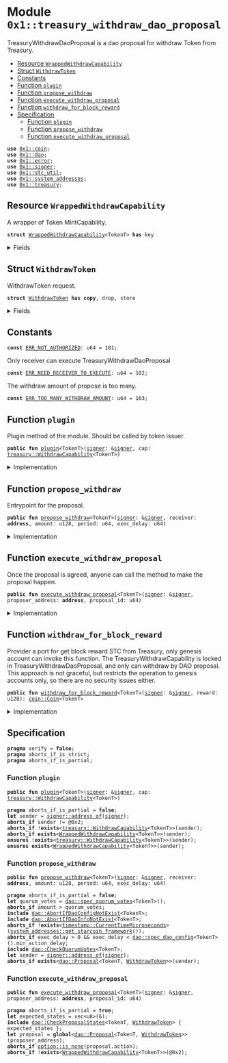 
<a id="0x1_treasury_withdraw_dao_proposal"></a>

# Module `0x1::treasury_withdraw_dao_proposal`

TreasuryWithdrawDaoProposal is a dao proposal for withdraw Token from Treasury.


-  [Resource `WrappedWithdrawCapability`](#0x1_treasury_withdraw_dao_proposal_WrappedWithdrawCapability)
-  [Struct `WithdrawToken`](#0x1_treasury_withdraw_dao_proposal_WithdrawToken)
-  [Constants](#@Constants_0)
-  [Function `plugin`](#0x1_treasury_withdraw_dao_proposal_plugin)
-  [Function `propose_withdraw`](#0x1_treasury_withdraw_dao_proposal_propose_withdraw)
-  [Function `execute_withdraw_proposal`](#0x1_treasury_withdraw_dao_proposal_execute_withdraw_proposal)
-  [Function `withdraw_for_block_reward`](#0x1_treasury_withdraw_dao_proposal_withdraw_for_block_reward)
-  [Specification](#@Specification_1)
    -  [Function `plugin`](#@Specification_1_plugin)
    -  [Function `propose_withdraw`](#@Specification_1_propose_withdraw)
    -  [Function `execute_withdraw_proposal`](#@Specification_1_execute_withdraw_proposal)


<pre><code><b>use</b> <a href="coin.md#0x1_coin">0x1::coin</a>;
<b>use</b> <a href="dao.md#0x1_dao">0x1::dao</a>;
<b>use</b> <a href="../../move-stdlib/doc/error.md#0x1_error">0x1::error</a>;
<b>use</b> <a href="../../move-stdlib/doc/signer.md#0x1_signer">0x1::signer</a>;
<b>use</b> <a href="stc_util.md#0x1_stc_util">0x1::stc_util</a>;
<b>use</b> <a href="system_addresses.md#0x1_system_addresses">0x1::system_addresses</a>;
<b>use</b> <a href="treasury.md#0x1_treasury">0x1::treasury</a>;
</code></pre>



<a id="0x1_treasury_withdraw_dao_proposal_WrappedWithdrawCapability"></a>

## Resource `WrappedWithdrawCapability`

A wrapper of Token MintCapability.


<pre><code><b>struct</b> <a href="treasury_withdraw_dao_proposal.md#0x1_treasury_withdraw_dao_proposal_WrappedWithdrawCapability">WrappedWithdrawCapability</a>&lt;TokenT&gt; <b>has</b> key
</code></pre>



<details>
<summary>Fields</summary>


<dl>
<dt>
<code>cap: <a href="treasury.md#0x1_treasury_WithdrawCapability">treasury::WithdrawCapability</a>&lt;TokenT&gt;</code>
</dt>
<dd>

</dd>
</dl>


</details>

<a id="0x1_treasury_withdraw_dao_proposal_WithdrawToken"></a>

## Struct `WithdrawToken`

WithdrawToken request.


<pre><code><b>struct</b> <a href="treasury_withdraw_dao_proposal.md#0x1_treasury_withdraw_dao_proposal_WithdrawToken">WithdrawToken</a> <b>has</b> <b>copy</b>, drop, store
</code></pre>



<details>
<summary>Fields</summary>


<dl>
<dt>
<code>receiver: <b>address</b></code>
</dt>
<dd>
 the receiver of withdraw tokens.
</dd>
<dt>
<code>amount: u128</code>
</dt>
<dd>
 how many tokens to mint.
</dd>
<dt>
<code>period: u64</code>
</dt>
<dd>
 How long in milliseconds does it take for the token to be released
</dd>
</dl>


</details>

<a id="@Constants_0"></a>

## Constants


<a id="0x1_treasury_withdraw_dao_proposal_ERR_NOT_AUTHORIZED"></a>



<pre><code><b>const</b> <a href="treasury_withdraw_dao_proposal.md#0x1_treasury_withdraw_dao_proposal_ERR_NOT_AUTHORIZED">ERR_NOT_AUTHORIZED</a>: u64 = 101;
</code></pre>



<a id="0x1_treasury_withdraw_dao_proposal_ERR_NEED_RECEIVER_TO_EXECUTE"></a>

Only receiver can execute TreasuryWithdrawDaoProposal


<pre><code><b>const</b> <a href="treasury_withdraw_dao_proposal.md#0x1_treasury_withdraw_dao_proposal_ERR_NEED_RECEIVER_TO_EXECUTE">ERR_NEED_RECEIVER_TO_EXECUTE</a>: u64 = 102;
</code></pre>



<a id="0x1_treasury_withdraw_dao_proposal_ERR_TOO_MANY_WITHDRAW_AMOUNT"></a>

The withdraw amount of propose is too many.


<pre><code><b>const</b> <a href="treasury_withdraw_dao_proposal.md#0x1_treasury_withdraw_dao_proposal_ERR_TOO_MANY_WITHDRAW_AMOUNT">ERR_TOO_MANY_WITHDRAW_AMOUNT</a>: u64 = 103;
</code></pre>



<a id="0x1_treasury_withdraw_dao_proposal_plugin"></a>

## Function `plugin`

Plugin method of the module.
Should be called by token issuer.


<pre><code><b>public</b> <b>fun</b> <a href="treasury_withdraw_dao_proposal.md#0x1_treasury_withdraw_dao_proposal_plugin">plugin</a>&lt;TokenT&gt;(<a href="../../move-stdlib/doc/signer.md#0x1_signer">signer</a>: &<a href="../../move-stdlib/doc/signer.md#0x1_signer">signer</a>, cap: <a href="treasury.md#0x1_treasury_WithdrawCapability">treasury::WithdrawCapability</a>&lt;TokenT&gt;)
</code></pre>



<details>
<summary>Implementation</summary>


<pre><code><b>public</b> <b>fun</b> <a href="treasury_withdraw_dao_proposal.md#0x1_treasury_withdraw_dao_proposal_plugin">plugin</a>&lt;TokenT&gt;(<a href="../../move-stdlib/doc/signer.md#0x1_signer">signer</a>: &<a href="../../move-stdlib/doc/signer.md#0x1_signer">signer</a>, cap: <a href="treasury.md#0x1_treasury_WithdrawCapability">treasury::WithdrawCapability</a>&lt;TokenT&gt;) {
    <b>let</b> token_issuer = <a href="stc_util.md#0x1_stc_util_token_issuer">stc_util::token_issuer</a>&lt;TokenT&gt;();
    <b>assert</b>!(<a href="../../move-stdlib/doc/signer.md#0x1_signer_address_of">signer::address_of</a>(<a href="../../move-stdlib/doc/signer.md#0x1_signer">signer</a>) == token_issuer, <a href="../../move-stdlib/doc/error.md#0x1_error_not_found">error::not_found</a>(<a href="treasury_withdraw_dao_proposal.md#0x1_treasury_withdraw_dao_proposal_ERR_NOT_AUTHORIZED">ERR_NOT_AUTHORIZED</a>));
    <b>move_to</b>(<a href="../../move-stdlib/doc/signer.md#0x1_signer">signer</a>, <a href="treasury_withdraw_dao_proposal.md#0x1_treasury_withdraw_dao_proposal_WrappedWithdrawCapability">WrappedWithdrawCapability</a>&lt;TokenT&gt; { cap });
}
</code></pre>



</details>

<a id="0x1_treasury_withdraw_dao_proposal_propose_withdraw"></a>

## Function `propose_withdraw`

Entrypoint for the proposal.


<pre><code><b>public</b> <b>fun</b> <a href="treasury_withdraw_dao_proposal.md#0x1_treasury_withdraw_dao_proposal_propose_withdraw">propose_withdraw</a>&lt;TokenT&gt;(<a href="../../move-stdlib/doc/signer.md#0x1_signer">signer</a>: &<a href="../../move-stdlib/doc/signer.md#0x1_signer">signer</a>, receiver: <b>address</b>, amount: u128, period: u64, exec_delay: u64)
</code></pre>



<details>
<summary>Implementation</summary>


<pre><code><b>public</b> <b>fun</b> <a href="treasury_withdraw_dao_proposal.md#0x1_treasury_withdraw_dao_proposal_propose_withdraw">propose_withdraw</a>&lt;TokenT&gt;(
    <a href="../../move-stdlib/doc/signer.md#0x1_signer">signer</a>: &<a href="../../move-stdlib/doc/signer.md#0x1_signer">signer</a>,
    receiver: <b>address</b>,
    amount: u128,
    period: u64,
    exec_delay: u64
) {
    <b>let</b> quorum_votes = <a href="dao.md#0x1_dao_quorum_votes">dao::quorum_votes</a>&lt;TokenT&gt;();
    <b>assert</b>!(amount &lt;= quorum_votes, <a href="../../move-stdlib/doc/error.md#0x1_error_invalid_argument">error::invalid_argument</a>(<a href="treasury_withdraw_dao_proposal.md#0x1_treasury_withdraw_dao_proposal_ERR_TOO_MANY_WITHDRAW_AMOUNT">ERR_TOO_MANY_WITHDRAW_AMOUNT</a>));
    <a href="dao.md#0x1_dao_propose">dao::propose</a>&lt;TokenT, <a href="treasury_withdraw_dao_proposal.md#0x1_treasury_withdraw_dao_proposal_WithdrawToken">WithdrawToken</a>&gt;(
        <a href="../../move-stdlib/doc/signer.md#0x1_signer">signer</a>,
        <a href="treasury_withdraw_dao_proposal.md#0x1_treasury_withdraw_dao_proposal_WithdrawToken">WithdrawToken</a> { receiver, amount, period },
        exec_delay,
    );
}
</code></pre>



</details>

<a id="0x1_treasury_withdraw_dao_proposal_execute_withdraw_proposal"></a>

## Function `execute_withdraw_proposal`

Once the proposal is agreed, anyone can call the method to make the proposal happen.


<pre><code><b>public</b> <b>fun</b> <a href="treasury_withdraw_dao_proposal.md#0x1_treasury_withdraw_dao_proposal_execute_withdraw_proposal">execute_withdraw_proposal</a>&lt;TokenT&gt;(<a href="../../move-stdlib/doc/signer.md#0x1_signer">signer</a>: &<a href="../../move-stdlib/doc/signer.md#0x1_signer">signer</a>, proposer_address: <b>address</b>, proposal_id: u64)
</code></pre>



<details>
<summary>Implementation</summary>


<pre><code><b>public</b> <b>fun</b> <a href="treasury_withdraw_dao_proposal.md#0x1_treasury_withdraw_dao_proposal_execute_withdraw_proposal">execute_withdraw_proposal</a>&lt;TokenT&gt;(
    <a href="../../move-stdlib/doc/signer.md#0x1_signer">signer</a>: &<a href="../../move-stdlib/doc/signer.md#0x1_signer">signer</a>,
    proposer_address: <b>address</b>,
    proposal_id: u64,
) <b>acquires</b> <a href="treasury_withdraw_dao_proposal.md#0x1_treasury_withdraw_dao_proposal_WrappedWithdrawCapability">WrappedWithdrawCapability</a> {
    <b>let</b> <a href="treasury_withdraw_dao_proposal.md#0x1_treasury_withdraw_dao_proposal_WithdrawToken">WithdrawToken</a> { receiver, amount, period } = <a href="dao.md#0x1_dao_extract_proposal_action">dao::extract_proposal_action</a>&lt;TokenT, <a href="treasury_withdraw_dao_proposal.md#0x1_treasury_withdraw_dao_proposal_WithdrawToken">WithdrawToken</a>&gt;(
        proposer_address,
        proposal_id,
    );
    <b>assert</b>!(receiver == <a href="../../move-stdlib/doc/signer.md#0x1_signer_address_of">signer::address_of</a>(<a href="../../move-stdlib/doc/signer.md#0x1_signer">signer</a>), <a href="../../move-stdlib/doc/error.md#0x1_error_not_found">error::not_found</a>(<a href="treasury_withdraw_dao_proposal.md#0x1_treasury_withdraw_dao_proposal_ERR_NEED_RECEIVER_TO_EXECUTE">ERR_NEED_RECEIVER_TO_EXECUTE</a>));
    <b>let</b> cap =
        <b>borrow_global_mut</b>&lt;<a href="treasury_withdraw_dao_proposal.md#0x1_treasury_withdraw_dao_proposal_WrappedWithdrawCapability">WrappedWithdrawCapability</a>&lt;TokenT&gt;&gt;(<a href="stc_util.md#0x1_stc_util_token_issuer">stc_util::token_issuer</a>&lt;TokenT&gt;());
    <b>let</b> linear_cap =
        <a href="treasury.md#0x1_treasury_issue_linear_withdraw_capability">treasury::issue_linear_withdraw_capability</a>&lt;TokenT&gt;(&<b>mut</b> cap.cap, amount, period);
    <a href="treasury.md#0x1_treasury_add_linear_withdraw_capability">treasury::add_linear_withdraw_capability</a>(<a href="../../move-stdlib/doc/signer.md#0x1_signer">signer</a>, linear_cap);
}
</code></pre>



</details>

<a id="0x1_treasury_withdraw_dao_proposal_withdraw_for_block_reward"></a>

## Function `withdraw_for_block_reward`

Provider a port for get block reward STC from Treasury, only genesis account can invoke this function.
The TreasuryWithdrawCapability is locked in TreasuryWithdrawDaoProposal, and only can withdraw by DAO proposal.
This approach is not graceful, but restricts the operation to genesis accounts only, so there are no security issues either.


<pre><code><b>public</b> <b>fun</b> <a href="treasury_withdraw_dao_proposal.md#0x1_treasury_withdraw_dao_proposal_withdraw_for_block_reward">withdraw_for_block_reward</a>&lt;TokenT&gt;(<a href="../../move-stdlib/doc/signer.md#0x1_signer">signer</a>: &<a href="../../move-stdlib/doc/signer.md#0x1_signer">signer</a>, reward: u128): <a href="coin.md#0x1_coin_Coin">coin::Coin</a>&lt;TokenT&gt;
</code></pre>



<details>
<summary>Implementation</summary>


<pre><code><b>public</b> <b>fun</b> <a href="treasury_withdraw_dao_proposal.md#0x1_treasury_withdraw_dao_proposal_withdraw_for_block_reward">withdraw_for_block_reward</a>&lt;TokenT&gt;(
    <a href="../../move-stdlib/doc/signer.md#0x1_signer">signer</a>: &<a href="../../move-stdlib/doc/signer.md#0x1_signer">signer</a>,
    reward: u128
): <a href="coin.md#0x1_coin_Coin">coin::Coin</a>&lt;TokenT&gt; <b>acquires</b> <a href="treasury_withdraw_dao_proposal.md#0x1_treasury_withdraw_dao_proposal_WrappedWithdrawCapability">WrappedWithdrawCapability</a> {
    <a href="system_addresses.md#0x1_system_addresses_assert_starcoin_framework">system_addresses::assert_starcoin_framework</a>(<a href="../../move-stdlib/doc/signer.md#0x1_signer">signer</a>);
    <b>let</b> cap = <b>borrow_global_mut</b>&lt;<a href="treasury_withdraw_dao_proposal.md#0x1_treasury_withdraw_dao_proposal_WrappedWithdrawCapability">WrappedWithdrawCapability</a>&lt;TokenT&gt;&gt;(<a href="../../move-stdlib/doc/signer.md#0x1_signer_address_of">signer::address_of</a>(<a href="../../move-stdlib/doc/signer.md#0x1_signer">signer</a>));
    <a href="treasury.md#0x1_treasury_withdraw_with_capability">treasury::withdraw_with_capability</a>(&<b>mut</b> cap.cap, reward)
}
</code></pre>



</details>

<a id="@Specification_1"></a>

## Specification



<pre><code><b>pragma</b> verify = <b>false</b>;
<b>pragma</b> aborts_if_is_strict;
<b>pragma</b> aborts_if_is_partial;
</code></pre>



<a id="@Specification_1_plugin"></a>

### Function `plugin`


<pre><code><b>public</b> <b>fun</b> <a href="treasury_withdraw_dao_proposal.md#0x1_treasury_withdraw_dao_proposal_plugin">plugin</a>&lt;TokenT&gt;(<a href="../../move-stdlib/doc/signer.md#0x1_signer">signer</a>: &<a href="../../move-stdlib/doc/signer.md#0x1_signer">signer</a>, cap: <a href="treasury.md#0x1_treasury_WithdrawCapability">treasury::WithdrawCapability</a>&lt;TokenT&gt;)
</code></pre>




<pre><code><b>pragma</b> aborts_if_is_partial = <b>false</b>;
<b>let</b> sender = <a href="../../move-stdlib/doc/signer.md#0x1_signer_address_of">signer::address_of</a>(<a href="../../move-stdlib/doc/signer.md#0x1_signer">signer</a>);
<b>aborts_if</b> sender != @0x2;
<b>aborts_if</b> !<b>exists</b>&lt;<a href="treasury.md#0x1_treasury_WithdrawCapability">treasury::WithdrawCapability</a>&lt;TokenT&gt;&gt;(sender);
<b>aborts_if</b> <b>exists</b>&lt;<a href="treasury_withdraw_dao_proposal.md#0x1_treasury_withdraw_dao_proposal_WrappedWithdrawCapability">WrappedWithdrawCapability</a>&lt;TokenT&gt;&gt;(sender);
<b>ensures</b> !<b>exists</b>&lt;<a href="treasury.md#0x1_treasury_WithdrawCapability">treasury::WithdrawCapability</a>&lt;TokenT&gt;&gt;(sender);
<b>ensures</b> <b>exists</b>&lt;<a href="treasury_withdraw_dao_proposal.md#0x1_treasury_withdraw_dao_proposal_WrappedWithdrawCapability">WrappedWithdrawCapability</a>&lt;TokenT&gt;&gt;(sender);
</code></pre>



<a id="@Specification_1_propose_withdraw"></a>

### Function `propose_withdraw`


<pre><code><b>public</b> <b>fun</b> <a href="treasury_withdraw_dao_proposal.md#0x1_treasury_withdraw_dao_proposal_propose_withdraw">propose_withdraw</a>&lt;TokenT&gt;(<a href="../../move-stdlib/doc/signer.md#0x1_signer">signer</a>: &<a href="../../move-stdlib/doc/signer.md#0x1_signer">signer</a>, receiver: <b>address</b>, amount: u128, period: u64, exec_delay: u64)
</code></pre>




<pre><code><b>pragma</b> aborts_if_is_partial = <b>false</b>;
<b>let</b> quorum_votes = <a href="dao.md#0x1_dao_spec_quorum_votes">dao::spec_quorum_votes</a>&lt;TokenT&gt;();
<b>aborts_if</b> amount &gt; quorum_votes;
<b>include</b> <a href="dao.md#0x1_dao_AbortIfDaoConfigNotExist">dao::AbortIfDaoConfigNotExist</a>&lt;TokenT&gt;;
<b>include</b> <a href="dao.md#0x1_dao_AbortIfDaoInfoNotExist">dao::AbortIfDaoInfoNotExist</a>&lt;TokenT&gt;;
<b>aborts_if</b> !<b>exists</b>&lt;<a href="timestamp.md#0x1_timestamp_CurrentTimeMicroseconds">timestamp::CurrentTimeMicroseconds</a>&gt;(<a href="system_addresses.md#0x1_system_addresses_get_starcoin_framework">system_addresses::get_starcoin_framework</a>());
<b>aborts_if</b> exec_delay &gt; 0 && exec_delay &lt; <a href="dao.md#0x1_dao_spec_dao_config">dao::spec_dao_config</a>&lt;TokenT&gt;().min_action_delay;
<b>include</b> <a href="dao.md#0x1_dao_CheckQuorumVotes">dao::CheckQuorumVotes</a>&lt;TokenT&gt;;
<b>let</b> sender = <a href="../../move-stdlib/doc/signer.md#0x1_signer_address_of">signer::address_of</a>(<a href="../../move-stdlib/doc/signer.md#0x1_signer">signer</a>);
<b>aborts_if</b> <b>exists</b>&lt;<a href="dao.md#0x1_dao_Proposal">dao::Proposal</a>&lt;TokenT, <a href="treasury_withdraw_dao_proposal.md#0x1_treasury_withdraw_dao_proposal_WithdrawToken">WithdrawToken</a>&gt;&gt;(sender);
</code></pre>



<a id="@Specification_1_execute_withdraw_proposal"></a>

### Function `execute_withdraw_proposal`


<pre><code><b>public</b> <b>fun</b> <a href="treasury_withdraw_dao_proposal.md#0x1_treasury_withdraw_dao_proposal_execute_withdraw_proposal">execute_withdraw_proposal</a>&lt;TokenT&gt;(<a href="../../move-stdlib/doc/signer.md#0x1_signer">signer</a>: &<a href="../../move-stdlib/doc/signer.md#0x1_signer">signer</a>, proposer_address: <b>address</b>, proposal_id: u64)
</code></pre>




<pre><code><b>pragma</b> aborts_if_is_partial = <b>true</b>;
<b>let</b> expected_states = vec&lt;u8&gt;(6);
<b>include</b> <a href="dao.md#0x1_dao_CheckProposalStates">dao::CheckProposalStates</a>&lt;TokenT, <a href="treasury_withdraw_dao_proposal.md#0x1_treasury_withdraw_dao_proposal_WithdrawToken">WithdrawToken</a>&gt; { expected_states };
<b>let</b> proposal = <b>global</b>&lt;<a href="dao.md#0x1_dao_Proposal">dao::Proposal</a>&lt;TokenT, <a href="treasury_withdraw_dao_proposal.md#0x1_treasury_withdraw_dao_proposal_WithdrawToken">WithdrawToken</a>&gt;&gt;(proposer_address);
<b>aborts_if</b> <a href="../../move-stdlib/doc/option.md#0x1_option_is_none">option::is_none</a>(proposal.action);
<b>aborts_if</b> !<b>exists</b>&lt;<a href="treasury_withdraw_dao_proposal.md#0x1_treasury_withdraw_dao_proposal_WrappedWithdrawCapability">WrappedWithdrawCapability</a>&lt;TokenT&gt;&gt;(@0x2);
</code></pre>


[move-book]: https://starcoin.dev/move/book/SUMMARY
